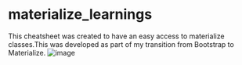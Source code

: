 # materialize_learnings
This cheatsheet was created to have an easy access to materialize classes.This was developed as part of my transition from Bootstrap to Materialize.
![image](https://user-images.githubusercontent.com/67477696/113637375-5c0e2f80-966c-11eb-8c3b-8a011a1bbe03.png)
